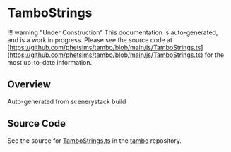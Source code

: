 # TamboStrings

!!! warning "Under Construction"
    This documentation is auto-generated, and is a work in progress. Please see the source code at
    [https://github.com/phetsims/tambo/blob/main/js/TamboStrings.ts](https://github.com/phetsims/tambo/blob/main/js/TamboStrings.ts) for the most up-to-date information.

## Overview

Auto-generated from scenerystack build



## Source Code

See the source for [TamboStrings.ts](https://github.com/phetsims/tambo/blob/main/js/TamboStrings.ts) in the [tambo](https://github.com/phetsims/tambo) repository.
